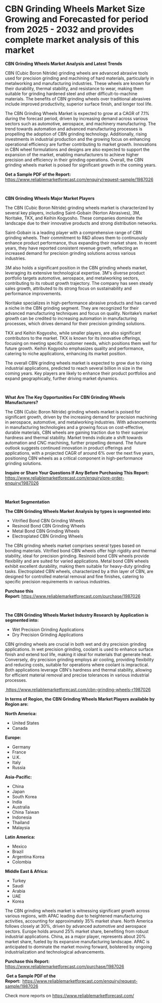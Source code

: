 <p><h1>CBN Grinding Wheels Market Size Growing and Forecasted for period from 2025 - 2032 and provides complete market analysis of this market</h1></p><p><strong>CBN Grinding Wheels Market Analysis and Latest Trends</strong></p>
<p><p>CBN (Cubic Boron Nitride) grinding wheels are advanced abrasive tools used for precision grinding and machining of hard materials, particularly in metalworking and manufacturing industries. These wheels are known for their durability, thermal stability, and resistance to wear, making them suitable for grinding hardened steel and other difficult-to-machine materials. The benefits of CBN grinding wheels over traditional abrasives include improved productivity, superior surface finish, and longer tool life.</p><p>The CBN Grinding Wheels Market is expected to grow at a CAGR of 7.1% during the forecast period, driven by increasing demand across various sectors such as automotive, aerospace, and machinery manufacturing. The trend towards automation and advanced manufacturing processes is propelling the adoption of CBN grinding technology. Additionally, rising investments in industrial production and the growing focus on enhancing operational efficiency are further contributing to market growth. Innovations in CBN wheel formulations and designs are also expected to support the expansion of the market, enabling manufacturers to achieve higher precision and efficiency in their grinding operations. Overall, the CBN grinding wheels market is poised for significant growth in the coming years.</p></p>
<p><strong>Get a Sample PDF of the Report:&nbsp;</strong> <a href="https://www.reliablemarketforecast.com/enquiry/request-sample/1987026?utm_campaign=2267&utm_medium=2&utm_source=Github&utm_content=ia&utm_term=20022025&utm_id=cbn-grinding-wheels">https://www.reliablemarketforecast.com/enquiry/request-sample/1987026</a></p>
<p>&nbsp;</p>
<p><strong>CBN Grinding Wheels Major Market Players</strong></p>
<p><p>The CBN (Cubic Boron Nitride) grinding wheels market is characterized by several key players, including Saint-Gobain (Norton Abrasives), 3M, Noritake, TKX, and Keihin Kogyosho. These companies dominate the landscape due to their innovative products and strong distribution networks.</p><p>Saint-Gobain is a leading player with a comprehensive range of CBN grinding wheels. Their commitment to R&D allows them to continuously enhance product performance, thus expanding their market share. In recent years, they have reported consistent revenue growth, reflecting an increased demand for precision grinding solutions across various industries.</p><p>3M also holds a significant position in the CBN grinding wheels market, leveraging its extensive technological expertise. 3M's diverse product portfolio targets automotive, aerospace, and metalworking sectors, contributing to its robust growth trajectory. The company has seen steady sales growth, attributed to its strong focus on sustainability and performance improvements.</p><p>Noritake specializes in high-performance abrasive products and has carved a niche in the CBN grinding segment. They are recognized for their advanced manufacturing techniques and focus on quality. Noritake’s market growth can be credited to increasing automation in manufacturing processes, which drives demand for their precision grinding solutions.</p><p>TKX and Keihin Kogyosho, while smaller players, are also significant contributors to the market. TKX is known for its innovative offerings, focusing on meeting specific customer needs, which positions them well for future growth. Keihin Kogyosho emphasizes quality and performance, catering to niche applications, enhancing its market position.</p><p>The overall CBN grinding wheels market is expected to grow due to rising industrial applications, predicted to reach several billion in size in the coming years. Key players are likely to enhance their product portfolios and expand geographically, further driving market dynamics.</p></p>
<p>&nbsp;</p>
<p><strong>What Are The Key Opportunities For CBN Grinding Wheels Manufacturers?</strong></p>
<p><p>The CBN (Cubic Boron Nitride) grinding wheels market is poised for significant growth, driven by the increasing demand for precision machining in aerospace, automotive, and metalworking industries. With advancements in manufacturing technologies and a growing focus on cost-effective, durable materials, CBN wheels are gaining traction due to their superior hardness and thermal stability. Market trends indicate a shift towards automation and CNC machining, further propelling demand. The future outlook suggests continued innovation in product offerings and applications, with a projected CAGR of around 6% over the next five years, positioning CBN wheels as a critical component in high-performance grinding solutions.</p></p>
<p><strong>Inquire or Share Your Questions If Any Before Purchasing This Report:</strong> <a href="https://www.reliablemarketforecast.com/enquiry/pre-order-enquiry/1987026?utm_campaign=2267&utm_medium=2&utm_source=Github&utm_content=ia&utm_term=20022025&utm_id=cbn-grinding-wheels">https://www.reliablemarketforecast.com/enquiry/pre-order-enquiry/1987026</a></p>
<p>&nbsp;</p>
<p><strong>Market Segmentation</strong></p>
<p><strong>The CBN Grinding Wheels Market Analysis by types is segmented into:</strong></p>
<p><ul><li>Vitrified Bond CBN Grinding Wheels</li><li>Resinoid Bond CBN Grinding Wheels</li><li>Metal Bond CBN Grinding Wheels</li><li>Electroplated CBN Grinding Wheels</li></ul></p>
<p><p>The CBN grinding wheels market comprises several types based on bonding materials. Vitrified bond CBN wheels offer high rigidity and thermal stability, ideal for precision grinding. Resinoid bond CBN wheels provide flexibility and are suited for varied applications. Metal bond CBN wheels exhibit excellent durability, making them suitable for heavy-duty grinding tasks. Electroplated CBN wheels, characterized by a thin layer of CBN, are designed for controlled material removal and fine finishes, catering to specific precision requirements in various industries.</p></p>
<p><strong>Purchase this Report:&nbsp;</strong><a href="https://www.reliablemarketforecast.com/purchase/1987026?utm_campaign=2267&utm_medium=2&utm_source=Github&utm_content=ia&utm_term=20022025&utm_id=cbn-grinding-wheels">https://www.reliablemarketforecast.com/purchase/1987026</a></p>
<p>&nbsp;</p>
<p><strong>The CBN Grinding Wheels Market Industry Research by Application is segmented into:</strong></p>
<p><ul><li>Wet Precision Grinding Applications</li><li>Dry Precision Grinding Applications</li></ul></p>
<p><p>CBN grinding wheels are crucial in both wet and dry precision grinding applications. In wet precision grinding, coolant is used to enhance surface finish and extend tool life, making it ideal for materials that generate heat. Conversely, dry precision grinding employs air cooling, providing flexibility and reducing costs, suitable for operations where coolant is impractical. Both applications leverage CBN's hardness and thermal stability, allowing for efficient material removal and precise tolerances in various industrial processes.</p></p>
<p><a href="https://www.reliablemarketforecast.com/cbn-grinding-wheels-r1987026?utm_campaign=2267&utm_medium=2&utm_source=Github&utm_content=ia&utm_term=20022025&utm_id=cbn-grinding-wheels">&nbsp;https://www.reliablemarketforecast.com/cbn-grinding-wheels-r1987026</a></p>
<p><strong>In terms of Region, the CBN Grinding Wheels Market Players available by Region are:</strong></p>
<p>
    <p> <strong> North America: </strong>
        <ul>
            <li>United States</li>
            <li>Canada</li>
        </ul>
        </p> 
    <p> <strong> Europe: </strong>
        <ul>
            <li>Germany</li>
            <li>France</li>
            <li>U.K.</li>
            <li>Italy</li>
            <li>Russia</li>
        </ul>
        </p> 
    <p> <strong> Asia-Pacific: </strong>
        <ul>
            <li>China</li>
            <li>Japan</li>
            <li>South Korea</li>
            <li>India</li>
            <li>Australia</li>
            <li>China Taiwan</li>
            <li>Indonesia</li>
            <li>Thailand</li>
            <li>Malaysia</li>
        </ul>
        </p> 
    <p> <strong> Latin America: </strong>
        <ul>
            <li>Mexico</li>
            <li>Brazil</li>
            <li>Argentina Korea</li>
            <li>Colombia</li>
        </ul>
        </p> 
    <p> <strong> Middle East & Africa: </strong>
        <ul>
            <li>Turkey</li>
            <li>Saudi</li>
            <li>Arabia</li>
            <li>UAE</li>
            <li>Korea</li>
        </ul>
    </p>
    </p>
<p><p>The CBN grinding wheels market is witnessing significant growth across various regions, with APAC leading due to heightened manufacturing activities, accounting for approximately 35% market share. North America follows closely at 30%, driven by advanced automotive and aerospace sectors. Europe holds around 25% market share, benefiting from robust industrial applications. China, as a major player, represents about 20% market share, fueled by its expansive manufacturing landscape. APAC is anticipated to dominate the market moving forward, bolstered by ongoing industrialization and technological advancements.</p></p>
<p><strong>Purchase this Report: </strong><a href="https://www.reliablemarketforecast.com/purchase/1987026?utm_campaign=2267&utm_medium=2&utm_source=Github&utm_content=ia&utm_term=20022025&utm_id=cbn-grinding-wheels">https://www.reliablemarketforecast.com/purchase/1987026</a></p>
<p>&nbsp;<strong>Get a Sample PDF of the Report:&nbsp;&nbsp;</strong><a href="https://www.reliablemarketforecast.com/enquiry/request-sample/1987026?utm_campaign=2267&utm_medium=2&utm_source=Github&utm_content=ia&utm_term=20022025&utm_id=cbn-grinding-wheels">https://www.reliablemarketforecast.com/enquiry/request-sample/1987026</a></p>
<p><strong></strong></p>
<p>Check more reports on <a href="https://www.reliablemarketforecast.com/?utm_campaign=2267&utm_medium=2&utm_source=Github&utm_content=ia&utm_term=20022025&utm_id=cbn-grinding-wheels">https://www.reliablemarketforecast.com/</a></p>